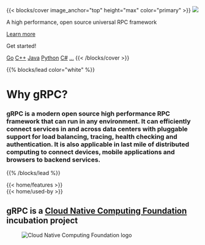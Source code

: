 ---
---

{{< blocks/cover image_anchor="top" height="max" color="primary" >}}
<img class="homepage__logo" src="/img/logos/grpc-logo.png" />

<p class="mb-3 display-2">
	A high performance, open source universal RPC framework
</p>
<a
	class="mx-auto mb-5 btn btn-lg btn-primary font-weight-bold"
	href="/docs/what-is-grpc/introduction"
>
Learn more
</a>
<p class="mb-3 display-2 font-weight-normal">Get started!</p>
<div class="inline-block align-middle">
<a class="btn btn-lg btn-primary mb-2" href="/docs/languages/go/quickstart/">Go</a>
<a class="btn btn-lg btn-primary mb-2" href="/docs/languages/cpp/quickstart/">C++</a>
<a class="btn btn-lg btn-primary mb-2" href="/docs/languages/java/quickstart/">Java</a>
<a class="btn btn-lg btn-primary mb-2" href="/docs/languages/python/quickstart/">Python</a>
<a class="btn btn-lg btn-primary mb-2" href="/docs/languages/csharp/quickstart/">C#</a>
<a class="btn btn-lg btn-primary mb-2" href="/docs/languages/">…</a>
{{< /blocks/cover >}}

<div class="constrained-width">

{{% blocks/lead color="white" %}}

<h1 class="mb-3 display-1 text-primary">
	Why gRPC?
</h1>
<h3 class="font-weight-light">
	gRPC is a modern open source high performance RPC framework that can
	run in any environment. It can efficiently connect services in and
	across data centers with pluggable support for load balancing,
	tracing, health checking and authentication. It is also applicable
	in last mile of distributed computing to connect devices, mobile
	applications and browsers to backend services.
</h3>

{{% /blocks/lead %}}

<section class="homepage-features">
{{< home/features >}}
</section>

<section class="homepage-used-by">
{{< home/used-by >}}
</section>

<section class="homepage-cncf">
<h2 class="mb-5 display-2 text-center">
	gRPC is a <a href="https://cncf.io">Cloud Native Computing Foundation</a> incubation project
</h2>
<figure class="homepage-cncf__logo">
	<img class="w-100" src="/img/logos/cncf-horizontal-color.png" alt="Cloud Native Computing Foundation logo" />
</figure>
</section>

</div>

